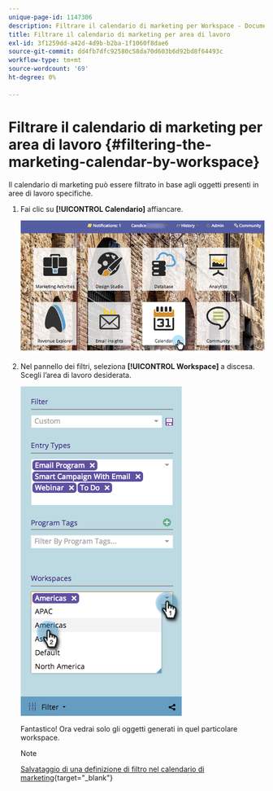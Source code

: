```yaml
---
unique-page-id: 1147306
description: Filtrare il calendario di marketing per Workspace - Documentazione di Marketo - Documentazione del prodotto
title: Filtrare il calendario di marketing per area di lavoro
exl-id: 3f1259dd-a42d-4d9b-b2ba-1f1060f8dae6
source-git-commit: dd4fb7dfc92580c58da70d603b6d92bd8f64493c
workflow-type: tm+mt
source-wordcount: '69'
ht-degree: 0%

---
```


# Filtrare il calendario di marketing per area di lavoro {#filtering-the-marketing-calendar-by-workspace}

Il calendario di marketing può essere filtrato in base agli oggetti presenti in aree di lavoro specifiche.

1. Fai clic su **[!UICONTROL Calendario]** affiancare.

   ![](assets/2017-05-10-15-30-47-1.png)

1. Nel pannello dei filtri, seleziona **[!UICONTROL Workspace]** a discesa. Scegli l’area di lavoro desiderata.

   ![](assets/image2014-9-24-11-3a34-3a6.png)

   Fantastico! Ora vedrai solo gli oggetti generati in quel particolare workspace.

   >[!NOTE]
   >
   >[Salvataggio di una definizione di filtro nel calendario di marketing](/help/marketo/product-docs/core-marketo-concepts/marketing-calendar/working-with-the-calendar/saving-a-filter-definition-in-the-marketing-calendar.md){target="_blank"}
